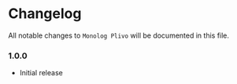 # Changelog

All notable changes to `Monolog Plivo` will be documented in this file.

### 1.0.0
- Initial release
